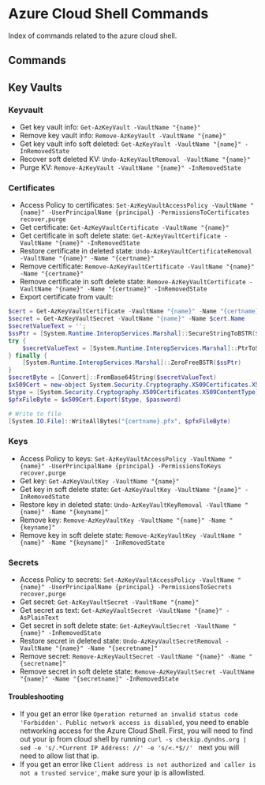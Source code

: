 # Azure Cloud Shell Commands

Index of commands related to the azure cloud shell.

## Commands


## Key Vaults

### Keyvault

- Get key vault info: `Get-AzKeyVault -VaultName "{name}"`
- Remove key vault info: `Remove-AzKeyVault -VaultName "{name}"`
- Get key vault info soft deleted: `Get-AzKeyVault -VaultName "{name}" -InRemovedState`
- Recover soft deleted KV: `Undo-AzKeyVaultRemoval -VaultName "{name}"`
- Purge KV: `Remove-AzKeyVault -VaultName "{name}" -InRemovedState`

### Certificates

- Access Policy to certificates: `Set-AzKeyVaultAccessPolicy -VaultName "{name}" -UserPrincipalName {principal} -PermissionsToCertificates recover,purge`
- Get certificate: `Get-AzKeyVaultCertificate -VaultName "{name}"`
- Get certificate in soft delete state: `Get-AzKeyVaultCertificate -VaultName "{name}" -InRemovedState`
- Restore certificate in deleted state: `Undo-AzKeyVaultCertificateRemoval -VaultName "{name}" -Name "{certname}"`
- Remove certificate: `Remove-AzKeyVaultCertificate -VaultName "{name}" -Name "{certname}"`
- Remove certificate in soft delete state: `Remove-AzKeyVaultCertificate -VaultName "{name}" -Name "{certname}" -InRemovedState`
- Export certificate from vault:  

```powershell
$cert = Get-AzKeyVaultCertificate -VaultName "{name}" -Name "{certname}"
$secret = Get-AzKeyVaultSecret -VaultName "{name}" -Name $cert.Name
$secretValueText = '';
$ssPtr = [System.Runtime.InteropServices.Marshal]::SecureStringToBSTR($secret.SecretValue)
try {
    $secretValueText = [System.Runtime.InteropServices.Marshal]::PtrToStringBSTR($ssPtr)
} finally {
    [System.Runtime.InteropServices.Marshal]::ZeroFreeBSTR($ssPtr)
}
$secretByte = [Convert]::FromBase64String($secretValueText)
$x509Cert = new-object System.Security.Cryptography.X509Certificates.X509Certificate2($secretByte,'','Exportable,PersistKeySet')
$type = [System.Security.Cryptography.X509Certificates.X509ContentType]::Pfx
$pfxFileByte = $x509Cert.Export($type, $password)

# Write to file
[System.IO.File]::WriteAllBytes("{certname}.pfx", $pfxFileByte)
```

### Keys

- Access Policy to keys: `Set-AzKeyVaultAccessPolicy -VaultName "{name}" -UserPrincipalName {principal} -PermissionsToKeys recover,purge`
- Get key: `Get-AzKeyVaultKey -VaultName "{name}"`
- Get key in soft delete state: `Get-AzKeyVaultKey -VaultName "{name}" -InRemovedState`
- Restore key in deleted state: `Undo-AzKeyVaultKeyRemoval -VaultName "{name}" -Name "{keyname]"`
- Remove key: `Remove-AzKeyVaultKey -VaultName "{name}" -Name "{keyname]"`
- Remove key in soft delete state: `Remove-AzKeyVaultKey -VaultName "{name}" -Name "{keyname]" -InRemovedState`

### Secrets

- Access Policy to secrets: `Set-AzKeyVaultAccessPolicy -VaultName "{name}" -UserPrincipalName {principal} -PermissionsToSecrets recover,purge`
- Get secret: `Get-AzKeyVaultSecret -VaultName "{name}"`
- Get secret as text: `Get-AzKeyVaultSecret -VaultName "{name}" -AsPlainText`
- Get secret in soft delete state: `Get-AzKeyVaultSecret -VaultName "{name}" -InRemovedState`
- Restore secret in deleted state: `Undo-AzKeyVaultSecretRemoval -VaultName "{name}" -Name "{secretname]"`
- Remove secret: `Remove-AzKeyVaultSecret -VaultName "{name}" -Name "{secretname]"`
- Remove secret in soft delete state: `Remove-AzKeyVaultSecret -VaultName "{name}" -Name "{secretname]" -InRemovedState`

#### Troubleshooting

- If you get an error like `Operation returned an invalid status code 'Forbidden'. Public network access is disabled`, you need to enable networking access for the Azure Cloud Shell. First, you will need to find out your ip from cloud shell by running `curl -s checkip.dyndns.org | sed -e 's/.*Current IP Address: //' -e 's/<.*$//'
` next you will need to allow list that ip.
- If you get an error like `Client address is not authorized and caller is not a trusted service'`, make sure your ip is allowlisted.

